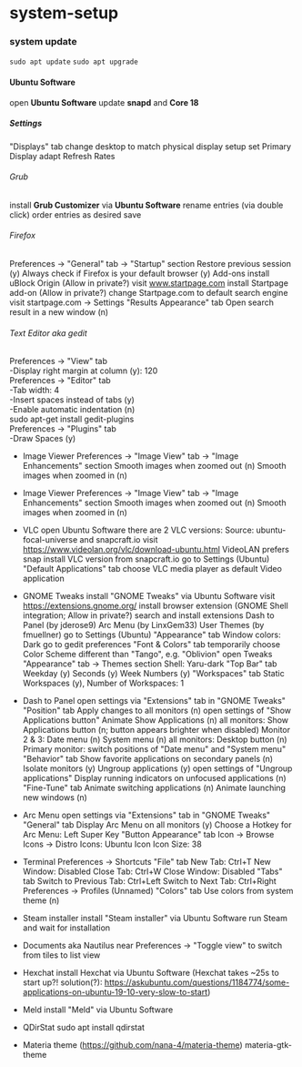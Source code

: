 # system-setup

### system update
`sudo apt update`
`sudo apt upgrade`

#### Ubuntu Software
open **Ubuntu Software**
update **snapd** and **Core 18**

##### Settings
"Displays" tab
    change desktop to match physical display setup
    set Primary Display
    adapt Refresh Rates

###### Grub
install **Grub Customizer** via **Ubuntu Software**
rename entries (via double click)
order entries as desired
save

###### Firefox
Preferences -> "General" tab -> "Startup" section
    Restore previous session (y)
    Always check if Firefox is your default browser (y)
Add-ons
    install uBlock Origin (Allow in private?)
visit www.startpage.com
    install Startpage add-on (Allow in private?)
    change Startpage.com to default search engine
visit startpage.com -> Settings
"Results Appearance" tab
    Open search result in a new window (n)

###### Text Editor aka gedit
Preferences -> "View" tab  
    -Display right margin at column (y): 120  
Preferences -> "Editor" tab  
    -Tab width: 4  
    -Insert spaces instead of tabs (y)  
    -Enable automatic indentation (n)  
sudo apt-get install gedit-plugins  
Preferences -> "Plugins" tab  
    -Draw Spaces (y)  
    
- Image Viewer
Preferences -> "Image View" tab -> "Image Enhancements" section
    Smooth images when zoomed out (n)
    Smooth images when zoomed in (n)
    
- Image Viewer
Preferences -> "Image View" tab -> "Image Enhancements" section
    Smooth images when zoomed out (n)
    Smooth images when zoomed in (n)
 
- VLC
open Ubuntu Software
there are 2 VLC versions:
    Source: ubuntu-focal-universe and snapcraft.io
visit https://www.videolan.org/vlc/download-ubuntu.html
    VideoLAN prefers snap
install VLC version from snapcraft.io
go to Settings (Ubuntu)
"Default Applications" tab
    choose VLC media player as default Video application



- GNOME Tweaks
install "GNOME Tweaks" via Ubuntu Software
visit https://extensions.gnome.org/
    install browser extension (GNOME Shell integration; Allow in private?)
search and install extensions
    Dash to Panel (by jderose9)
    Arc Menu (by LinxGem33)
    User Themes (by fmuellner)
go to Settings (Ubuntu)
"Appearance" tab
    Window colors: Dark
go to gedit preferences
"Font & Colors" tab
    temporarily choose Color Scheme different than "Tango", e.g. "Oblivion"
open Tweaks
"Appearance" tab -> Themes section
    Shell: Yaru-dark
"Top Bar" tab
    Weekday (y)
    Seconds (y)
    Week Numbers (y)
"Workspaces" tab
    Static Workspaces (y), Number of Workspaces: 1
    
- Dash to Panel
open settings via "Extensions" tab in "GNOME Tweaks"
"Position" tab
    Apply changes to all monitors (n)
    open settings of "Show Applications button"
        Animate Show Applications (n)
    all monitors:
        Show Applications button (n; button appears brighter when disabled)
    Monitor 2 & 3:
        Date menu (n)
        System menu (n)
    all monitors:
        Desktop button (n)
    Primary monitor:
        switch positions of "Date menu" and "System menu"
"Behavior" tab
    Show favorite applications on secondary panels (n)
    Isolate monitors (y)
    Ungroup applications (y)
    open settings of "Ungroup applications"
        Display running indicators on unfocused applications (n)
"Fine-Tune" tab
    Animate switching applications (n)
    Animate launching new windows (n)

- Arc Menu
open settings via "Extensions" tab in "GNOME Tweaks"
"General" tab
    Display Arc Menu on all monitors (y)
    Choose a Hotkey for Arc Menu: Left Super Key
"Button Appearance" tab
    Icon -> Browse Icons -> Distro Icons: Ubuntu Icon
    Icon Size: 38



- Terminal
Preferences -> Shortcuts
    "File" tab
        New Tab:      Ctrl+T
        New Window:   Disabled
        Close Tab:    Ctrl+W
        Close Window: Disabled
    "Tabs" tab
        Switch to Previous Tab: Ctrl+Left
        Switch to Next Tab:     Ctrl+Right
Preferences -> Profiles (Unnamed)
    "Colors" tab
        Use colors from system theme (n)
    
- Steam installer
install "Steam installer" via Ubuntu Software
run Steam and wait for installation

- Documents aka Nautilus
near Preferences -> "Toggle view" to switch from tiles to list view

- Hexchat
install Hexchat via Ubuntu Software
(Hexchat takes ~25s to start up?!
solution(?): https://askubuntu.com/questions/1184774/some-applications-on-ubuntu-19-10-very-slow-to-start)

- Meld
install "Meld" via Ubuntu Software

- QDirStat
sudo apt install qdirstat

- Materia theme (https://github.com/nana-4/materia-theme)
materia-gtk-theme

    
    
    
    
    
    
    

